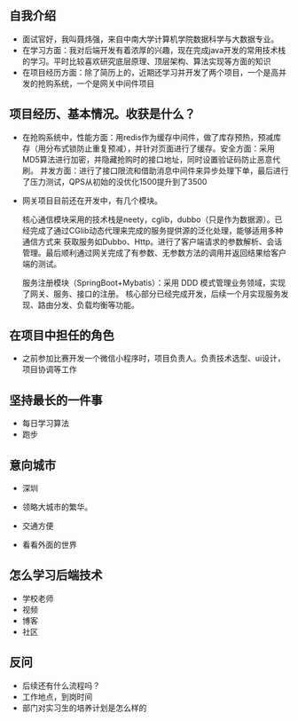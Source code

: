 ## 自我介绍

- 面试官好，我叫聂炜强，来自中南大学计算机学院数据科学与大数据专业。
- 在学习方面：我对后端开发有着浓厚的兴趣，现在完成java开发的常用技术栈的学习。平时比较喜欢研究底层原理、顶层架构、算法实现等方面的知识
- 在项目经历方面：除了简历上的，近期还学习并开发了两个项目，一个是高并发的抢购系统，一个是网关中间件项目

## 项目经历、基本情况。收获是什么？

- 在抢购系统中，性能方面：用redis作为缓存中间件，做了库存预热，预减库存（用分布式锁防止重复预减），并针对页面进行了缓存。安全方面：采用MD5算法进行加密，并隐藏抢购时的接口地址，同时设置验证码防止恶意代刷。 并发方面：进行了接口限流和借助消息中间件来异步处理下单，最后进行了压力测试，QPS从初始的没优化1500提升到了3500

- 网关项目目前还在开发中，有几个模块。

  核心通信模块采用的技术栈是neety，cglib，dubbo（只是作为数据源）。已经完成了通过CGlib动态代理来完成的服务提供源的泛化处理，能够适用多种通信方式来 获取服务如Dubbo、Http。进行了客户端请求的参数解析、会话管理。最后顺利通过网关完成了有参数、无参数方法的调用并返回结果给客户端的测试。

  服务注册模块（SpringBoot+Mybatis）：采用 DDD 模式管理业务领域，实现了网关、服务、接口的注册。  核心部分已经完成开发，后续一个月实现服务发现、路由分发、负载均衡等功能。

## 在项目中担任的角色

- 之前参加比赛开发一个微信小程序时，项目负责人。负责技术选型、ui设计，项目协调等工作

## 坚持最长的一件事

- 每日学习算法
- 跑步

## 意向城市

- 深圳

- 领略大城市的繁华。
- 交通方便
- 看看外面的世界

## 怎么学习后端技术

- 学校老师
- 视频
- 博客
- 社区

## 反问

- 后续还有什么流程吗？
- 工作地点，到岗时间
- 部门对实习生的培养计划是怎么样的

